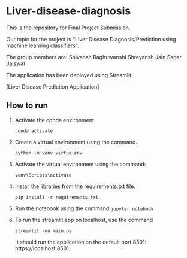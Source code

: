 # Liver-disease-diagnosis


This is the repository for Final Project Submission.

Our topic for the project is "Liver Disease Diagnosis/Prediction using machine learning classifiers".

The group members are:
Shivansh Raghuwanshi
Shreyansh Jain
Sagar Jaiswal

The application has been deployed using Streamlit:

[Liver Disease Prediction Application]



## How to run 

1. Activate the conda environment.

    ```conda activate```

2. Create a virtual environment using the command..

    ```python -m venv virtualenv```

3. Activate the virtual environment using the command:

    ```venv\Scripts\activate```

4. Install the libraries from the requirements.txt file.

    ```pip install -r requirements.txt```

5. Run the notebook using the command
    ```jupyter notebook```

6. To run the streamlit app on localhost, use the command

   ```streamlit run main.py```
   
   It should run the application on the default port 8501: https://localhost:8501.
